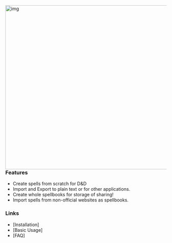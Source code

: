 <img src=".github/assets/logo.png" alt="img" align="right" width="512px" height="512px">

### Features

- Create spells from scratch for D&D
- Import and Export to plain text or for other applications.
- Create whole spellbooks for storage of sharing!
- Import spells from non-official websites as spellbooks.

### Links

- [Installation]
- [Basic Usage]
- [FAQ]